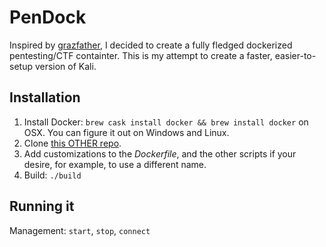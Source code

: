 # PenDock

Inspired by [grazfather](https://github.com/Grazfather/pwndock), I decided to create a fully fledged dockerized pentesting/CTF containter. This is my attempt to create a faster, easier-to-setup version of Kali.

## Installation
1. Install Docker: `brew cask install docker && brew install docker` on OSX. You can figure it out on Windows and Linux.
2. Clone [this OTHER repo](https://github.com/drtychai/mypendock).
3. Add customizations to the _Dockerfile_, and the other scripts if your desire, for example, to use a different name.
4. Build: `./build`

## Running it
Management: `start`, `stop`, `connect`
